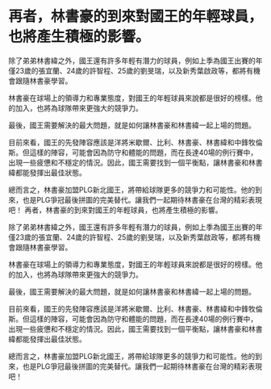 #  再者，林書豪的到來對國王的年輕球員，也將產生積極的影響。

 除了弟弟林書緯之外，國王還有許多年輕有潛力的球員，例如上季為國王出賽的年僅23歲的張宜蘭、24歲的許智程、25歲的劉旻瑞，以及新秀葉啟政等，都將有機會跟隨林書豪學習。

 林書豪在球場上的領導力和專業態度，對國王的年輕球員來說都是很好的榜樣。他的加入，也將為球隊帶來更強大的競爭力。

 最後，國王需要解決的最大問題，就是如何讓林書豪和林書緯一起上場的問題。

 目前來看，國王的先發陣容應該是洋將米歇爾、比利、林書豪、林書緯和中鋒牧倫斯。但這樣的陣容，可能會因為防守和體能的問題，而在長達40場的例行賽中，出現一些疲憊和不穩定的情況。因此，國王需要找到一個平衡點，讓林書豪和林書緯都能發揮出最佳狀態。

 總而言之，林書豪加盟PLG新北國王，將帶給球隊更多的競爭力和可能性。他的到來，也是PLG爭冠最後拼圖的完美替代。讓我們一起期待林書豪在台灣的精彩表現吧！ 
  再者，林書豪的到來對國王的年輕球員，也將產生積極的影響。

 除了弟弟林書緯之外，國王還有許多年輕有潛力的球員，例如上季為國王出賽的年僅23歲的張宜蘭、24歲的許智程、25歲的劉旻瑞，以及新秀葉啟政等，都將有機會跟隨林書豪學習。

 林書豪在球場上的領導力和專業態度，對國王的年輕球員來說都是很好的榜樣。他的加入，也將為球隊帶來更強大的競爭力。

 最後，國王需要解決的最大問題，就是如何讓林書豪和林書緯一起上場的問題。

 目前來看，國王的先發陣容應該是洋將米歇爾、比利、林書豪、林書緯和中鋒牧倫斯。但這樣的陣容，可能會因為防守和體能的問題，而在長達40場的例行賽中，出現一些疲憊和不穩定的情況。因此，國王需要找到一個平衡點，讓林書豪和林書緯都能發揮出最佳狀態。

 總而言之，林書豪加盟PLG新北國王，將帶給球隊更多的競爭力和可能性。他的到來，也是PLG爭冠最後拼圖的完美替代。讓我們一起期待林書豪在台灣的精彩表現吧！
